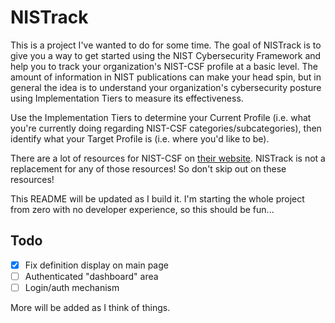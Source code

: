 # NISTrack
This is a project I've wanted to do for some time. The goal of NISTrack is to give you a way to get started using the NIST Cybersecurity Framework and help you to track your organization's NIST-CSF profile at a basic level. The amount of information in NIST publications can make your head spin, but in general the idea is to understand your organization's cybersecurity posture using Implementation Tiers to measure its effectiveness.

Use the Implementation Tiers to determine your Current Profile (i.e. what you're currently doing regarding NIST-CSF categories/subcategories), then identify what your Target Profile is (i.e. where you'd like to be).

There are a lot of resources for NIST-CSF on [their website](https://nist.gov/cyberframework). NISTrack is not a replacement for any of those resources! So don't skip out on these resources!

This README will be updated as I build it. I'm starting the whole project from zero with no developer experience, so this should be fun...

## Todo

- [x] Fix definition display on main page
- [ ] Authenticated "dashboard" area
- [ ] Login/auth mechanism

More will be added as I think of things.
